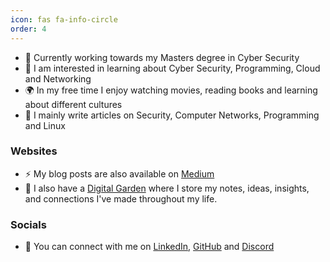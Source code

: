 ```yaml
---
icon: fas fa-info-circle
order: 4
---
```


- 🏫 Currently working towards my Masters degree in Cyber Security
- 🌱 I am interested in learning about Cyber Security, Programming, Cloud and Networking
- 🌍 In my free time I enjoy watching movies, reading books and learning about different cultures
- 📝 I mainly write articles on Security, Computer Networks, Programming and Linux

### Websites

- ⚡ My blog posts are also available on <a href="https://david-varghese.medium.com" target="_blank" rel="noopener noreferrer">Medium</a>
- 📒 I also have a <a href="https://notes.davidvarghese.dev" target="_blank" rel="noopener noreferrer">Digital Garden</a> where I store my notes, ideas, insights, and connections I've made throughout my life.

### Socials

- 🤝 You can connect with me on <a href="https://www.linkedin.com/in/david-varghese/" target="_blank" rel="noopener noreferrer">LinkedIn</a>, <a href="https://github.com/dvdmtw98" target="_blank" rel="noopener noreferrer">GitHub</a> and <a href="https://discordapp.com/users/757082677483536404" target="_blank" rel="noopener noreferrer">Discord</a>
